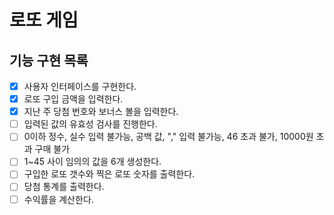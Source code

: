 # 로또 게임

## 기능 구현 목록

- [x] 사용자 인터페이스를 구현한다.
- [x] 로또 구입 금액을 입력한다.
- [x] 지난 주 당첨 번호와 보너스 볼을 입력한다.
- [ ] 입력된 값의 유효성 검사를 진행한다. 
- [ ] 0이하 정수, 실수 입력 불가능, 공백 값, "," 입력 불가능, 46 초과 불가, 10000원 초과 구매 불가
- [ ] 1~45 사이 임의의 값을 6개 생성한다. 
- [ ] 구입한 로또 갯수와 찍은 로또 숫자를 출력한다.
- [ ] 당첨 통계를 출력한다.
- [ ] 수익률을 계산한다.
